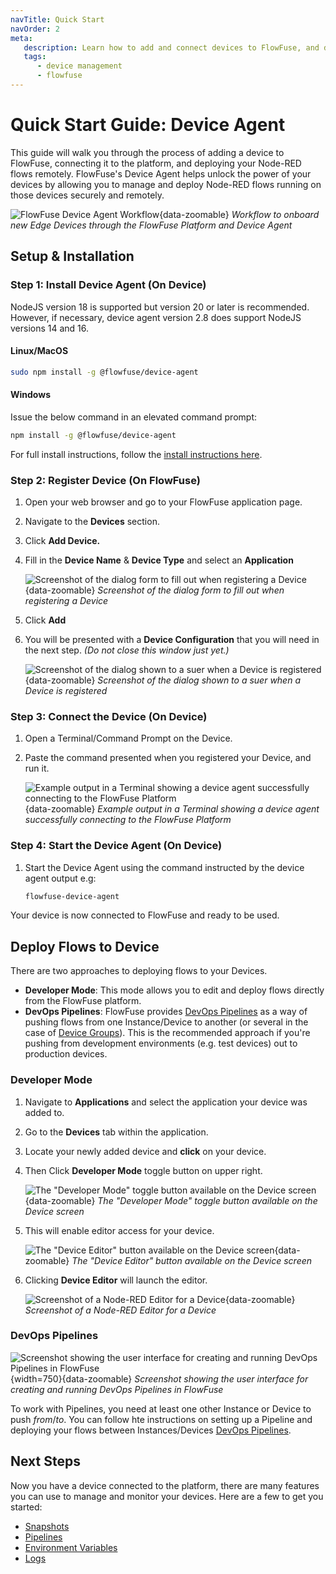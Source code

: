 ```yaml
---
navTitle: Quick Start
navOrder: 2
meta:
   description: Learn how to add and connect devices to FlowFuse, and develop workflows using the web UI.
   tags:
      - device management
      - flowfuse
---
```


# Quick Start Guide: Device Agent

This guide will walk you through the process of adding a device to FlowFuse, connecting it to the platform, and deploying your Node-RED flows remotely. FlowFuse's Device Agent helps unlock the power of your devices by allowing you to manage and deploy Node-RED flows running on those devices securely and remotely.

![FlowFuse Device Agent Workflow](./images/device-agent-workflow.png){data-zoomable}
_Workflow to onboard new Edge Devices through the FlowFuse Platform and Device Agent_

## Setup & Installation

### Step 1: Install Device Agent (On Device)

NodeJS version 18 is supported but version 20 or later is recommended. However, if necessary, device agent version 2.8 does support NodeJS versions 14 and 16.

#### Linux/MacOS

```bash
sudo npm install -g @flowfuse/device-agent
```

#### Windows

Issue the below command in an elevated command prompt:

```bash
npm install -g @flowfuse/device-agent
```

For full install instructions, follow the [install instructions here](/docs/device-agent/install.md).

### Step 2: Register Device (On FlowFuse)

1. Open your web browser and go to your FlowFuse application page.
2. Navigate to the **Devices** section.
3. Click **Add Device.**
4. Fill in the **Device Name** & **Device Type** and select an **Application**

    ![Screenshot of the dialog form to fill out when registering a Device](./images/add_device.png){data-zoomable}
    _Screenshot of the dialog form to fill out when registering a Device_
    
5. Click **Add**
6. You will be presented with a **Device Configuration** that you will need in the next step. _(Do not close this window just yet.)_

    ![Screenshot of the dialog shown to a suer when a Device is registered](./images/config_yml2a.png){data-zoomable}
    _Screenshot of the dialog shown to a suer when a Device is registered_

### Step 3: Connect the Device (On Device)

1. Open a Terminal/Command Prompt on the Device.
2. Paste the command presented when you registered your Device, and run it.

    ![Example output in a Terminal showing a device agent successfully connecting to the FlowFuse Platform](./images/device_cli.png){data-zoomable}
    _Example output in a Terminal showing a device agent successfully connecting to the FlowFuse Platform_

### Step 4: Start the Device Agent (On Device)

1. Start the Device Agent using the command instructed by the device agent output e.g:

   ```bash
   flowfuse-device-agent
   ```

Your device is now connected to FlowFuse and ready to be used.

## Deploy Flows to Device

There are two approaches to deploying flows to your Devices.

- **Developer Mode**: This mode allows you to edit and deploy flows directly from the FlowFuse platform.
- **DevOps Pipelines**: FlowFuse provides [DevOps Pipelines](/docs/user/devops-pipelines.md) as a way of pushing flows from one Instance/Device to another (or several in the case of [Device Groups](/docs/user/device-groups.md)). This is the recommended approach if you're pushing from development environments (e.g. test devices) out to production devices.

### Developer Mode

1. Navigate to **Applications** and select the application your device was added to.
2. Go to the **Devices** tab within the application.
3. Locate your newly added device and **click** on your device.
4. Then Click **Developer Mode** toggle button on upper right.

    ![The "Developer Mode" toggle button available on the Device screen](./images/developer.png){data-zoomable}
    _The "Developer Mode" toggle button available on the Device screen_

5. This will enable editor access for your device.

    ![The "Device Editor" button available on the Device screen](./images/editorEnabled.png){data-zoomable}
    _The "Device Editor" button available on the Device screen_

6. Clicking **Device Editor** will launch the editor.

    ![Screenshot of a Node-RED Editor for a Device](./images/nr_editor.png){data-zoomable}
    _Screenshot of a Node-RED Editor for a Device_

### DevOps Pipelines

![Screenshot showing the user interface for creating and running DevOps Pipelines in FlowFuse](../user/images/ui-devops-pipelines.png){width=750}{data-zoomable}
_Screenshot showing the user interface for creating and running DevOps Pipelines in FlowFuse_

To work with Pipelines, you need at least one other Instance or Device to push _from_/_to_. You can follow hte instructions on setting up a Pipeline and deploying your flows between Instances/Devices [DevOps Pipelines](/docs/user/devops-pipelines.md).

## Next Steps

Now you have a device connected to the platform, there are many features you can use to manage and monitor your devices.
Here are a few to get you started:

* [Snapshots](../user/snapshots.md)
* [Pipelines](../user/devops-pipelines.md)
* [Environment Variables](../user/envvar.md)
* [Logs](../user/logs.md)